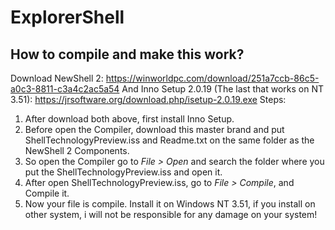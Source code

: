 # ExplorerShell
## How to compile and make this work?
Download NewShell 2: https://winworldpc.com/download/251a7ccb-86c5-a0c3-8811-c3a4c2ac5a54
And Inno Setup 2.0.19 (The last that works on NT 3.51): https://jrsoftware.org/download.php/isetup-2.0.19.exe
Steps:
1. After download both above, first install Inno Setup.
2. Before open the Compiler, download this master brand and put ShellTechnologyPreview.iss and Readme.txt on the same folder as the NewShell 2 Components.
3. So open the Compiler go to *File > Open* and search the folder where you put the ShellTechnologyPreview.iss and open it.
4. After open ShellTechnologyPreview.iss, go to *File > Compile*, and Compile it.
5. Now your file is compile. Install it on Windows NT 3.51, if you install on other system, i will not be responsible for any damage on your system!
